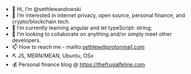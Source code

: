 - 👋 Hi, I’m @sethlewandowski
- 👀 I’m interested in internet privacy, open source, personal finance, and crypto/blockchain tech. 
- 🌱 I’m currently learning angular and let typeScript: string;  
- 💞️ I’m looking to collaborate on anything and/or simply meet other developers. 
- 📫 How to reach me - mailto:sethlew@protonmail.com
- ⛏ JS, MERN/MEAN, Ubuntu, OSx
- 💰 Personal finance blog @ https://thefrugalfeline.com
<!---
sethlewandowski/sethlewandowski is a ✨ special ✨ repository because its `README.md` (this file) appears on your GitHub profile.
You can click the Preview link to take a look at your changes.
--->
